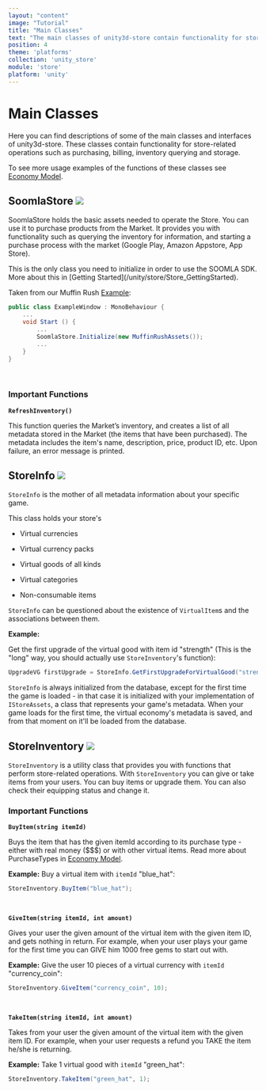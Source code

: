 ```yaml
---
layout: "content"
image: "Tutorial"
title: "Main Classes"
text: "The main classes of unity3d-store contain functionality for store-related operations such as purchasing, billing, inventory querying and storage."
position: 4
theme: 'platforms'
collection: 'unity_store'
module: 'store'
platform: 'unity'
---
```


# Main Classes

Here you can find descriptions of some of the main classes and interfaces of unity3d-store. These classes contain functionality for store-related operations such as purchasing, billing, inventory querying and storage.

To see more usage examples of the functions of these classes see [Economy Model](/unity/store/Store_Model).

## SoomlaStore <a href="https://github.com/soomla/unity3d-store/blob/master/Soomla/Assets/Plugins/Soomla/Store/SoomlaStore.cs" target="_blank"><img class="link-icon" src="/img/tutorial_img/linkImg.png"></a>

SoomlaStore holds the basic assets needed to operate the Store. You can use it to purchase products from the Market. It provides you with functionality such as querying the inventory for information, and starting a purchase process with the market (Google Play, Amazon Appstore, App Store).

<div class="info-box">This is the only class you need to initialize in order to use the SOOMLA SDK. More about this in [Getting Started](/unity/store/Store_GettingStarted).</div>

Taken from our Muffin Rush [Example](https://github.com/soomla/unity3d-store/tree/master/Soomla/Assets/Examples/MuffinRush):

``` cs
public class ExampleWindow : MonoBehaviour {
    ...
    void Start () {
		...
		SoomlaStore.Initialize(new MuffinRushAssets());
		...
	}
}
```

<br>

### Important Functions

**`RefreshInventory()`**

This function queries the Market’s inventory, and creates a list of all metadata stored in the Market (the items that have been purchased). The metadata includes the item's name, description, price, product ID, etc. Upon failure, an error message is printed.  

## StoreInfo <a href="https://github.com/soomla/unity3d-store/blob/master/Soomla/Assets/Plugins/Soomla/Store/data/StoreInfo.cs" target="_blank"><img class="link-icon" src="/img/tutorial_img/linkImg.png"></a>

`StoreInfo` is the mother of all metadata information about your specific game.

This class holds your store's

- Virtual currencies

- Virtual currency packs

- Virtual goods of all kinds

- Virtual categories

- Non-consumable items

`StoreInfo` can be questioned about the existence of `VirtualItem`s and the associations between them.

**Example:**

Get the first upgrade of the virtual good with item id "strength" (This is the "long" way, you should actually use `StoreInventory`'s function):

``` cs
UpgradeVG firstUpgrade = StoreInfo.GetFirstUpgradeForVirtualGood("strength");
```

`StoreInfo` is always initialized from the database, except for the first time the game is loaded - in that case it is initialized with your implementation of `IStoreAssets`, a class that represents your game's metadata. When your game loads for the first time, the virtual economy's metadata is saved, and from that moment on it'll be loaded from the database.


## StoreInventory <a href="https://github.com/soomla/unity3d-store/blob/master/Soomla/Assets/Plugins/Soomla/Store/StoreInventory.cs" target="_blank"><img class="link-icon" src="/img/tutorial_img/linkImg.png"></a>

`StoreInventory` is a utility class that provides you with functions that perform store-related operations. With `StoreInventory` you can give or take items from your users. You can buy items or upgrade them. You can also check their equipping status and change it.

### Important Functions

**`BuyItem(string itemId)`**

Buys the item that has the given itemId according to its purchase type - either with real money ($$$) or with other virtual items. Read more about PurchaseTypes in [Economy Model](/unity/store/Store_Model#purchase-types).

**Example:** Buy a virtual item with `itemId` "blue_hat":

``` cs
StoreInventory.BuyItem("blue_hat");
```

<br>

**`GiveItem(string itemId, int amount)`**

Gives your user the given amount of the virtual item with the given item ID, and gets nothing in return. For example, when your user plays your game for the first time you can GIVE him 1000 free gems to start out with.

**Example:** Give the user 10 pieces of a virtual currency with `itemId` "currency_coin":

``` cs
StoreInventory.GiveItem("currency_coin", 10);
```

<br>

**`TakeItem(string itemId, int amount)`**

Takes from your user the given amount of the virtual item with the given item ID. For example, when your user requests a refund you TAKE the item he/she is returning.

**Example:**  Take 1 virtual good with `itemId` "green_hat":

``` cs
StoreInventory.TakeItem("green_hat", 1);
```
